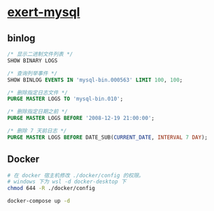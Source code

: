 # [exert-mysql](https://github.com/chaosannals/exert-mysql)

## binlog

```sql
/* 显示二进制文件列表 */
SHOW BINARY LOGS

/* 查询列举事件 */
SHOW BINLOG EVENTS IN 'mysql-bin.000563' LIMIT 100, 100;

/* 删除指定日志文件 */
PURGE MASTER LOGS TO 'mysql-bin.010';

/* 删除指定日期之前 */
PURGE MASTER LOGS BEFORE '2008-12-19 21:00:00';

/* 删除 7 天前日志 */
PURGE MASTER LOGS BEFORE DATE_SUB(CURRENT_DATE, INTERVAL 7 DAY);
```


## Docker

```sh
# 在 docker 宿主机修改 ./docker/config 的权限。
# windows 下为 wsl -d docker-desktop 下
chmod 644 -R ./docker/config
```

```sh
docker-compose up -d
```
